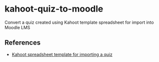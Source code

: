 # kahoot-quiz-to-moodle
Convert a quiz created using Kahoot template spreadsheet for import into Moodle LMS

## References

* [Kahoot spreadsheet template for importing a quiz](https://kahoot.com/library/quiz-spreadsheet-template/)
